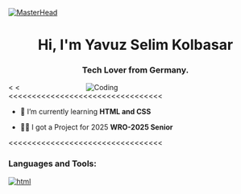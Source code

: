 [![MasterHead](https://c.tenor.com/XgAG1LXjpcYAAAAd/apartamento-qualquer-banner-banner.gif)](https://yavuzselimkolbasar.io)

<h1 align="center">Hi, I'm Yavuz Selim Kolbasar</h1>
<h3 align="center">Tech Lover from Germany.</h3>
<img align="right" alt="Coding" width="350" src="https://c.tenor.com/XgAG1LXjpcYAAAAd/apartamento-qualquer-banner-banner.gif">

<
<
<<<<<<<<<<<<<<<<<<<<<<<<<<<<<<<<<

- 🌱 I’m currently learning **HTML and CSS**

- 👨‍💻 I got a Project for 2025 **WRO-2025 Senior**


<<<<<<<<<<<<<<<<<<<<<<<<<<<<<<<<<


<h3 align="left">Languages and Tools:</h3>
<p  <img src="https://raw.githubusercontent.com/devicons/devicon/master/icons/python/python-original.svg" alt="python" width="40" height="40"/> </a> </p>
<p align="left"> <a href="https://github.com/yavuzselimkolbasar/yavuzselimkolbasar" target="_blank" rel="noreferrer">  <img src="[https://raw.githubusercontent.com/devicons/devicon/master/icons/python/python-original.svg](https://en.wikipedia.org/wiki/HTML5)" alt="html" width="40" height="40"/> </a> </p>
